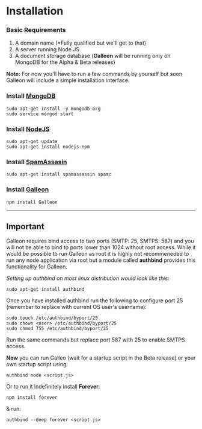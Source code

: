 # Installation
### Basic Requirements
1. A domain name (*Fully qualified but we'll get to that)
2. A server running Node.JS
3. A document storage database (**Galleon** will be running only on MongoDB for the Alpha & Beta releases)

**Note:** For now you'll have to run a few commands by yourself but soon Galleon will include a simple installation interface.
### Install [MongoDB](http://docs.mongodb.org/manual/installation/)
```
sudo apt-get install -y mongodb-org
sudo service mongod start
```
### Install [NodeJS](http://nodejs.org/download/)
```
sudo apt-get update
sudo apt-get install nodejs npm
```
### Install [SpamAssasin](http://spamassassin.apache.org/downloads.cgi?update=201402111327)
```
sudo apt-get install spamassassin spamc
```
### Install [Galleon](https://github.com/schahriar/Galleon)
```javascript
npm install Galleon
```

-------
## Important
Galleon requires bind access to two ports (SMTP: 25, SMTPS: 587) and you will not be able to bind to ports lower than 1024 without root access. While it would be possible to run Galleon as root it is highly not recommeneded to run any node application via root but a module called **authbind** provides this functionality for Galleon.

*Setting up authbind on most linux distribution would look like this:*
```
sudo apt-get install authbind
```
Once you have installed authbind run the following to configure port 25 (remember to replace <user> with current OS user's username):
```
sudo touch /etc/authbind/byport/25
sudo chown <user> /etc/authbind/byport/25
sudo chmod 755 /etc/authbind/byport/25
```
Run the same commands but replace port 587 with 25 to enable SMTPS access.

**Now** you can run Galleo (wait for a startup script in the Beta release) or your own startup script using:
```
authbind node <script.js>
```
Or to run it indefinitely install **Forever**:
```
npm install forever
```
& run:
```
authbind --deep forever <script.js>
```
